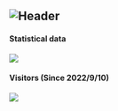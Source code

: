 ![Header](https://capsule-render.vercel.app/api?type=Waving&color=timeGradient&height=200&animation=fadeIn&section=header&text=RimuruChan&fontSize=60)
---
#### Statistical data
![](https://github-readme-stats.vercel.app/api?username=RimuruChan&show_icons=true&title_color=FFFFFF&icon_color=FFFFFF&text_color=FFFFFF&bg_color=8e8cd8)

#### Visitors (Since 2022/9/10)
![](https://moecount.htloli.com/get/@RimuruChan?theme=rule34)
